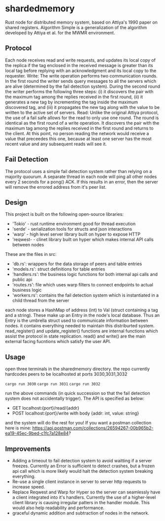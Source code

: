 # shardedmemory
Rust node for distributed memory system, based on Attiya's 1990 paper on shared registers. Algorithm Simple is a generalization of the algorithm developed by Attiya et al. for the MWMR
environment. 

## Protocol
Each node receives read and write requests, and updates its local copy of the
replica if the tag enclosed in the received message is greater than its local tag before replying with an
acknowledgment and its local copy to the requester.
Write: The write operation performs two communication rounds. In the first round the writer
sends query messages to all the servers which are alive (determined by the fail detection system). During the second
round the writer performs the following three steps: (i) it discovers the pair with the maximum tag among
the replies received in the first round, (ii) it generates a new tag by incrementing the tag inside
the maximum discovered tag, and (iii) it propagates the new tag along with the value to be written to the active set of servers.
Read: Unlike the original Attiya protocol, the use of a fail safe allows for the read to only use one round.
The round is identical as the first round of a write operation. It discovers the pair with the maximum tag among the
replies received in the first round and returns to the client. At this point, no person reading the network would receive a value that preceedes this one, because at least one server has the most recent value and any subsequent reads will see it. 

## Fail Detection
The protocol uses a simple fail detection system rather than relying on a majority quourum. A separate thread in each node will ping all other nodes every 2 seconds for a pong() ACK. If this results in an error, then the server will remove the errored address from it's peer list. 

## Design
This project is built on the following open-source libraries:

- 'Tokio' - rust runtime environment good for thread execution
- 'serde' - serialization tools for structs and json interactions
- 'warp' - high level server library built on hyper to expose HTTP
- 'reqwest- - clinet library built on hyper which makes internal API calls between nodes

These are the files in src:
- 'db.rs': wrappers for the data storage of peers and table entries
- 'models.rs': struct definitions for table entries
- 'handlers.rs': the business logic functions for both internal api calls and public api 
- 'routes.rs': file which uses warp filters to connect endpoints to actual business logic
- 'workers.rs': contains the fail detection system which is instantiated in a child thread from the server

each node stores a HashMap of address (int) to Val (struct containing a tag and a string). These make up an Entry in the node's local database. Thus an Entry is the umbrella struct used to communicate information between nodes. it contains everything needed to maintain this distriburted system. read_register() and update_register() functions are internal functions which assist the protocol in state replication. read() and write() are the main external facing fucntions which satisfy the user API. 

## Usage

open three terminals in the sharedmemory directory. the repo currently hardcodes peers to be localhosted at ports 3030,3031,3032

`cargo run 3030`
`cargo run 3031`
`cargo run 3032`

run the above commands (in quick succession so that the fail detection system does not accidentally trigger). The API is specified as below:

- GET localhost:{port}/read/{addr} 
- POST localhost:{port}/write with body {addr: int, value: string}

and the system will do the rest for you! If you want a postman collection here is mine: 
https://api.postman.com/collections/26594267-00b965b2-ea19-45ec-9bed-c1fc7a128e84?

## Improvements
- Adding a timeout to fail detection system to avoid waitting if a server freezes. Currently an Error is sufficient to detect crashes, but a frozen api call which is more likely would halt the detection system breaking everything. 
- Re-use a single client instance in server to server http requests to increase speed.
- Replace Reqwest and Warp for Hyper so the server can seamlessly have a client integrated into it's handlers. Currently the use of a higher-level client library is causing irregular patters in the handler module. This would also help readability and performance. 
- graceful dynamic addition and subtraction of nodes in the network.
